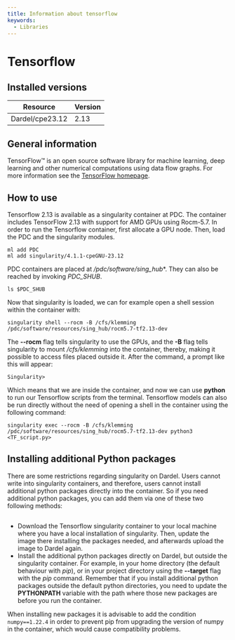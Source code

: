 ```yaml
---
title: Information about tensorflow
keywords:
  - Libraries
---
```

# Tensorflow

## Installed versions

| Resource | Version |
|---|---|
| Dardel/cpe23.12 | 2.13 |

## General information

TensorFlow™ is an open source software library for machine learning, deep learning
and other numerical computations using data flow graphs. For more information see
the [TensorFlow homepage](https://www.tensorflow.org/).

## How to use
Tensorflow 2.13 is available as a singularity container at PDC.
The container includes TensorFlow 2.13 with support for
AMD GPUs using Rocm-5.7.
In order to run the Tensorflow container, first allocate
a GPU node. Then, load the PDC and the singularity
modules.
```
ml add PDC
ml add singularity/4.1.1-cpeGNU-23.12
```
PDC containers are placed at */pdc/software/sing_hub**.
They can also be reached by invoking *PDC_SHUB*.
```
ls $PDC_SHUB
```
Now that singularity is loaded, we can for example open a shell session
within the container with:
```
singularity shell --rocm -B /cfs/klemming /pdc/software/resources/sing_hub/rocm5.7-tf2.13-dev
```
The **--rocm** flag tells singularity to use the GPUs, and the **-B** flag tells singularity to
mount */cfs/klemming* into the container, thereby, making it possible to access files placed outside
it.
After the command, a prompt like this will appear:
```
Singularity>
```
Which means that we are inside the container, and now we can use **python** to run our Tensorflow scripts
from the terminal.
Tensorflow models can also be run directly without the need of opening a shell in the container using
the following command:
```
singularity exec --rocm -B /cfs/klemming /pdc/software/resources/sing_hub/rocm5.7-tf2.13-dev python3 <TF_script.py>
```

## Installing additional Python packages
There are some restrictions regarding singularity on Dardel.
Users cannot write into singularity containers, and therefore,
users cannot install additional python packages directly into the container.
So if you need additional python packages, you can add them via one
of these two following methods:
##
- Download the Tensorflow singularity container to your local machine where you have a local
installation of singularity. Then, update the image there installing the packages
needed, and afterwards upload the image to Dardel again.
- Install the additional python packages directly on Dardel, but outside the
singularity container. For example, in your home directory (the default behaviour with *pip*),
or in your project directory using the **--target** flag with the *pip* command.
Remember that if you install additional python packages outside the default python
directories, you need to update the **PYTHONPATH** variable with the path where
those new packages are before you run the container.

When installing new packages it is advisable to add the condition `numpy==1.22.4` in order to prevent pip from upgrading the version of numpy in the container, which would cause compatibility problems.
